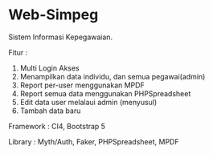 # Web-Simpeg
Sistem Informasi Kepegawaian. 

Fitur :
1) Multi Login Akses
2) Menampilkan data individu, dan semua pegawai(admin)
3) Report per-user menggunakan MPDF
4) Report semua data menggunakan PHPSpreadsheet
5) Edit data user melalaui admin (menyusul)
6) Tambah data baru

Framework :
CI4, Bootstrap 5

Library : Myth/Auth, Faker, PHPSpreadsheet, MPDF
